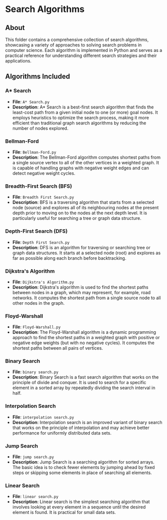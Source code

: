 # Search Algorithms

## About
This folder contains a comprehensive collection of search algorithms, showcasing a variety of approaches to solving search problems in computer science. Each algorithm is implemented in Python and serves as a practical reference for understanding different search strategies and their applications.

## Algorithms Included

### A* Search
- **File**: `A* Search.py`
- **Description**: A* Search is a best-first search algorithm that finds the least-cost path from a given initial node to one (or more) goal nodes. It employs heuristics to optimize the search process, making it more efficient than traditional graph search algorithms by reducing the number of nodes explored.

### Bellman-Ford
- **File**: `Bellman-Ford.py`
- **Description**: The Bellman-Ford algorithm computes shortest paths from a single source vertex to all of the other vertices in a weighted graph. It is capable of handling graphs with negative weight edges and can detect negative weight cycles.

### Breadth-First Search (BFS)
- **File**: `Breadth First Search.py`
- **Description**: BFS is a traversing algorithm that starts from a selected node (source) and explores all of its neighbouring nodes at the present depth prior to moving on to the nodes at the next depth level. It is particularly useful for searching a tree or graph data structure.

### Depth-First Search (DFS)
- **File**: `Depth First Search.py`
- **Description**: DFS is an algorithm for traversing or searching tree or graph data structures. It starts at a selected node (root) and explores as far as possible along each branch before backtracking.

### Dijkstra's Algorithm
- **File**: `Dijkstra's Algorithm.py`
- **Description**: Dijkstra's algorithm is used to find the shortest paths between nodes in a graph, which may represent, for example, road networks. It computes the shortest path from a single source node to all other nodes in the graph.

### Floyd-Warshall
- **File**: `Floyd-Warshall.py`
- **Description**: The Floyd-Warshall algorithm is a dynamic programming approach to find the shortest paths in a weighted graph with positive or negative edge weights (but with no negative cycles). It computes the shortest paths between all pairs of vertices.

### Binary Search
- **File**: `binary search.py`
- **Description**: Binary Search is a fast search algorithm that works on the principle of divide and conquer. It is used to search for a specific element in a sorted array by repeatedly dividing the search interval in half.

### Interpolation Search
- **File**: `interpolation search.py`
- **Description**: Interpolation search is an improved variant of binary search that works on the principle of interpolation and may achieve better performance for uniformly distributed data sets.

### Jump Search
- **File**: `jump search.py`
- **Description**: Jump Search is a searching algorithm for sorted arrays. The basic idea is to check fewer elements by jumping ahead by fixed steps or skipping some elements in place of searching all elements.

### Linear Search
- **File**: `linear search.py`
- **Description**: Linear search is the simplest searching algorithm that involves looking at every element in a sequence until the desired element is found. It is practical for small data sets.
